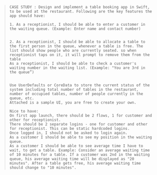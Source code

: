 >     CASE STUDY : Design and implement a table booking app in Swift, to be used at the restaurant. Following are the key features the app should have: 
>
>     1. As a receptionist, I should be able to enter a customer in the waiting queue. (Example: Enter name and contact number)
>
>
>     2. As a receptionist, I should be able to allocate a table to the first person in the queue, whenever a table is free. The list should show people who are currently seated. so when receptionist taps on it, it will prompt to remove them from the table
>     As a receptionist, I should be able to check a customer's waiting number in the waiting list. (Example: "You are 3rd in the queue”) 
>
>
>     Use UserDefaults or CoreData to store the current status of the system including total number of tables in the restaurant, number of occupied tables, number of people currently in the queue, etc. 
>     Attached is a sample UI, you are free to create your own.
>
>     Nice to have: 
>     On first app launch, there should be 2 flows, 1 for customer and other for receptionist.
>     There should be 2 separate logins - one for customer and other for receptionist. This can be static hardcoded logins.
>     Once logged in, I should not be asked to login again.
>     As a customer I should be able to see my position in the waiting queue.
>     As a customer I should be able to see average time I have to wait, to get a table. Example: Consider an average waiting time of 10 minutes for a table. If a customer was 2nd in the waiting queue, his average waiting time will be displayed as "20 minutes". After a table gets free, his average waiting time should change to "10 minutes". 

